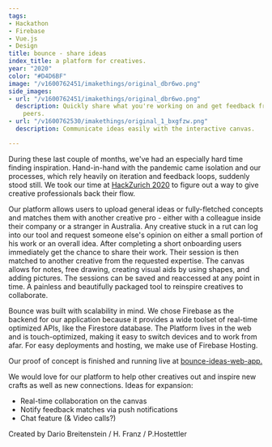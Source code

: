 ```yaml
---
tags:
- Hackathon
- Firebase
- Vue.js
- Design
title: bounce - share ideas
index_title: a platform for creatives.
year: "2020"
color: "#D4D6BF"
image: "/v1600762451/imakethings/original_dbr6wo.png"
side_images:
- url: "/v1600762451/imakethings/original_dbr6wo.png"
  description: Quickly share what you're working on and get feedback from creative
    peers.
- url: "/v1600762530/imakethings/original_1_bxgfzw.png"
  description: Communicate ideas easily with the interactive canvas.

---
```

During these last couple of months, we've had an especially hard time finding inspiration. Hand-in-hand with the pandemic came isolation and our processes, which rely heavily on iteration and feedback loops, suddenly stood still. We took our time at [HackZurich 2020](https://hackzurich.com/) to figure out a way to give creative professionals back their flow.

Our platform allows users to upload general ideas or fully-fletched concepts and matches them with another creative pro - either with a colleague inside their company or a stranger in Australia. Any creative stuck in a rut can log into our tool and request someone else's opinion on either a small portion of his work or an overall idea. After completing a short onboarding users immediately get the chance to share their work. Their session is then matched to another creative from the requested expertise. The canvas allows for notes, free drawing, creating visual aids by using shapes, and adding pictures. The sessions can be saved and reaccessed at any point in time. A painless and beautifully packaged tool to reinspire creatives to collaborate.

Bounce was built with scalability in mind. We chose Firebase as the backend for our application because it provides a wide toolset of real-time optimized APIs, like the Firestore database. The Platform lives in the web and is touch-optimized, making it easy to switch devices and to work from afar. For easy deployments and hosting, we make use of Firebase Hosting.

Our proof of concept is finished and running live at [bounce-ideas-web-app.](https://bounce-ideas.web.app/ "bounce-ideas.web.app")

We would love for our platform to help other creatives out and inspire new crafts as well as new connections. Ideas for expansion:

* Real-time collaboration on the canvas
* Notify feedback matches via push notifications
* Chat feature (& Video calls?)

Created by Dario Breitenstein / H. Franz / P.Hostettler